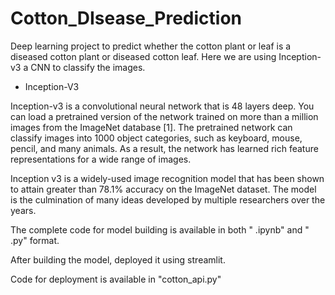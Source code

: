 # Cotton_DIsease_Prediction
Deep learning project to predict whether the cotton plant or leaf is a diseased cotton plant or diseased cotton leaf.
Here we are using Inception-v3 a CNN to classify the images.

* Inception-V3

Inception-v3 is a convolutional neural network that is 48 layers deep. You can load a pretrained version of the network trained on more than a million images from the ImageNet database [1]. The pretrained network can classify images into 1000 object categories, such as keyboard, mouse, pencil, and many animals. As a result, the network has learned rich feature representations for a wide range of images. 

Inception v3 is a widely-used image recognition model that has been shown to attain greater than 78.1% accuracy on the ImageNet dataset. The model is the culmination of many ideas developed by multiple researchers over the years.

The complete code for model building is available in both " .ipynb" and " .py" format.

After building the model, deployed it using streamlit.

Code for deployment is available in "cotton_api.py"
